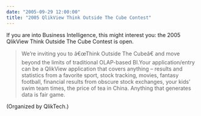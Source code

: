 ```yaml
---
date: "2005-09-29 12:00:00"
title: "2005 QlikView Think Outside The Cube Contest"
---
```




If you are into Business Intelligence, this might interest you: the 2005 QlikView Think Outside The Cube Contest is open.

>  We&rsquo;re inviting you to â€œThink Outside The Cubeâ€ and move beyond the limits of traditional OLAP-based BI.Your application/entry can be a QlikView application that covers anything &#8211; results and statistics from a favorite sport, stock tracking, movies, fantasy football, financial results from obscure stock exchanges, your kids&rsquo; swim team times, the price of tea in China. Anything that generates data is fair game.


(Organized by QlikTech.)

